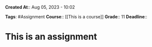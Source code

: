 **Created At**:: Aug 05, 2023 - 10:02

**Tags**: #Assignment 
**Course**:: [[This is a course]]
**Grade**:: 11
**Deadline**:: 

# This is an assignment